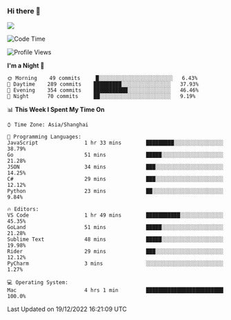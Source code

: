 ### Hi there 👋

<!--
**JJAYCHEN1e/jjaychen1e** is a ✨ _special_ ✨ repository because its `README.md` (this file) appears on your GitHub profile.

Here are some ideas to get you started:

- 🔭 I’m currently working on ...
- 🌱 I’m currently learning ...
- 👯 I’m looking to collaborate on ...
- 🤔 I’m looking for help with ...
- 💬 Ask me about ...
- 📫 How to reach me: ...
- 😄 Pronouns: ...
- ⚡ Fun fact: ...
-->

[![](https://github-readme-stats.vercel.app/api?username=jjaychen1e&show_icons=true)](https://github.com/jjaychen1e/github-readme-stats?count_private=true)

<!--START_SECTION:waka-->
![Code Time](http://img.shields.io/badge/Code%20Time-510%20hrs%207%20mins-blue)

![Profile Views](http://img.shields.io/badge/Profile%20Views-2-blue)

**I'm a Night 🦉** 

```text
🌞 Morning    49 commits     █░░░░░░░░░░░░░░░░░░░░░░░░   6.43% 
🌆 Daytime    289 commits    █████████░░░░░░░░░░░░░░░░   37.93% 
🌃 Evening    354 commits    ███████████░░░░░░░░░░░░░░   46.46% 
🌙 Night      70 commits     ██░░░░░░░░░░░░░░░░░░░░░░░   9.19%

```


📊 **This Week I Spent My Time On** 

```text
⌚︎ Time Zone: Asia/Shanghai

💬 Programming Languages: 
JavaScript               1 hr 33 mins        █████████░░░░░░░░░░░░░░░░   38.79% 
Go                       51 mins             █████░░░░░░░░░░░░░░░░░░░░   21.28% 
JSON                     34 mins             ███░░░░░░░░░░░░░░░░░░░░░░   14.25% 
C#                       29 mins             ███░░░░░░░░░░░░░░░░░░░░░░   12.12% 
Python                   23 mins             ██░░░░░░░░░░░░░░░░░░░░░░░   9.84%

🔥 Editors: 
VS Code                  1 hr 49 mins        ███████████░░░░░░░░░░░░░░   45.35% 
GoLand                   51 mins             █████░░░░░░░░░░░░░░░░░░░░   21.28% 
Sublime Text             48 mins             █████░░░░░░░░░░░░░░░░░░░░   19.98% 
Rider                    29 mins             ███░░░░░░░░░░░░░░░░░░░░░░   12.12% 
PyCharm                  3 mins              ░░░░░░░░░░░░░░░░░░░░░░░░░   1.27%

💻 Operating System: 
Mac                      4 hrs 1 min         █████████████████████████   100.0%

```


 Last Updated on 19/12/2022 16:21:09 UTC
<!--END_SECTION:waka-->
